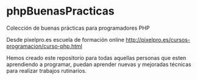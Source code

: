 # phpBuenasPracticas
Colección de buenas prácticas para programadores PHP

Desde pixelpro.es escuela de formación online
http://pixelpro.es/cursos-programacion/curso-php.html

Hemos creado este repositorio para todas aquellas personas
que esten aprendiendo a programar, puedan aprender nuevas y mejoradas técnicas para realizar trabajos rutinarios.
